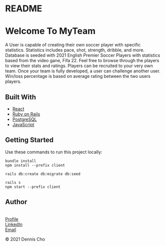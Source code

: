 
# README

<h1 text-align="center">Welcome To MyTeam</h1>

<p>A User is capable of creating their own soccer player with specific statistics. Statistics includes pace, shot, strength, dribble, and more. Database is seeded with 2021 English Premier Soccer Players with statistics based from the video gane, Fifa 22. Feel free to browse through the players to view their stats and ratings. Players can be recruited to your very own team. Once your team is fully developed, a user can challenge another user. Win/loss percentage is based on average rating between the two users players.</p>


## Built With
- [React](https://reactjs.org/)
- [Ruby on Rails](https://rubyonrails.org/)
- [PostgreSQL](https://www.postgresql.org/)
- [JavaScript](https://www.javascript.com/)

## Getting Started
Use these commands to run this project locally:
```
bundle install
npm install --prefix client

rails db:create db:migrate db:seed

rails s
npm start --prefix client
```

## Author
<br />[Profile](https://github.com/dcho0723 "Dennis Cho")
<br />[LinkedIn](https://www.linkedin.com/in/cho-dennis/ "Dennis Cho")
<br />[Email](mailto:cho.dennis02@gmail.com?subject=MyTeam% )


© 2021 Dennis Cho